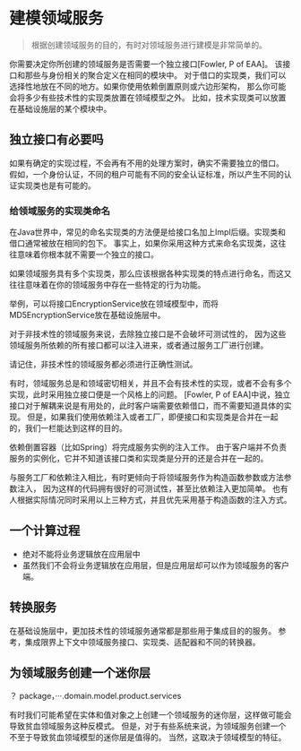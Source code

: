 建模领域服务
======================================================
> 根据创建领域服务的目的，有时对领域服务进行建模是非常简单的。


你需要决定你所创建的领域服务是否需要一个独立接口[Fowler, P of EAA]。
该接口和那些与身份相关的聚合定义在相同的模块中。
对于借口的实现类，我们可以选择性地放在不同的地方。如果你使用依赖倒置原则或六边形架构，
那么你可能会将多少有些技术性的实现类放置在领域模型之外。
比如，技术实现类可以放置在基础设施层的某个模块中。

## 独立接口有必要吗

  如果有确定的实现过程，不会再有不用的处理方案时，确实不需要独立的借口。
  假如，一个身份认证，不同的租户可能有不同的安全认证标准，所以产生不同的认证实现类也是有可能的。

### 给领域服务的实现类命名

  在Java世界中，常见的命名实现类的方法便是给接口名加上Impl后缀。实现类和借口通常被放在相同的包下。
  事实上，如果你采用这种方式来命名实现类，这往往意味着你根本就不需要一个独立的接口。

  如果领域服务具有多个实现类，那么应该根据各种实现类的特点进行命名，而这又往往意味着在你的领域服务中存在一些特定的行为功能。

  举例，可以将接口EncryptionService放在领域模型中，而将MD5EncryptionService放在基础设施层中。

  对于非技术性的领域服务来说，去除独立接口是不会破坏可测试性的，
  因为这些领域服务所依赖的所有接口都可以注入进来，或者通过服务工厂进行创建。

  请记住，非技术性的领域服务都必须进行正确性测试。

  有时，领域服务总是和领域密切相关，并且不会有技术性的实现，或者不会有多个实现，此时采用独立接口便是一个风格上的问题。
  [Fowler, P of EAA]中说，独立接口对于解耦来说是有用处的，此时客户端需要依赖借口，而不需要知道具体的实现。
  但是，如果我们使用依赖注入或者工厂，即便接口和实现类是合并在一起的，我们一栏能达到这样的目的。

  依赖倒置容器（比如Spring）将完成服务实例的注入工作。
  由于客户端并不负责服务的实例化，它并不知道该接口类和实现类是分开的还是合并在一起的。

  与服务工厂和依赖注入相比，有时更倾向于将领域服务作为构造函数参数或方法参数注入，
  因为这样的代码拥有很好的可测试性，甚至比依赖注入更加简单。
  也有人根据实际情况同时采用以上三种方式，并且优先采用基于构造函数的注入方式。

## 一个计算过程

- 绝对不能将业务逻辑放在应用层中
- 虽然我们不会将业务逻辑放在应用层，但是应用层却可以作为领域服务的客户端。

## 转换服务

  在基础设施层中，更加技术性的领域服务通常都是那些用于集成目的的服务。
  参考，集成限界上下文中领域服务接口、实现类、适配器和不同的转换器。

## 为领域服务创建一个迷你层

  ？ package，···.domain.model.product.services

  有时我们可能希望在实体和值对象之上创建一个领域服务的迷你层，这样做可能会导致贫血领域服务这种反模式。
  但是，对于有些系统来说，为领域服务创建一个不至于导致贫血领域模型的迷你层是值得的。
  当然，这取决于领域模型的特征。
